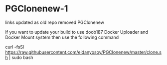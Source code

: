 # PGClonenew-1

links updated as old repo removed
PGClonenew

If you want to update your build to use doob187 Docker Uploader and Docker Mount system then use the following command

curl -fsSl https://raw.githubusercontent.com/eidanyosoy/PGClonenew/master/clone.sh | sudo bash
